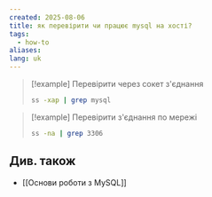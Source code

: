 ```yaml
---
created: 2025-08-06
title: як перевірити чи працює mysql на хості?
tags:
  - how-to
aliases: 
lang: uk
---
```


> [!example] Перевірити через сокет з'єднання
> ```bash
> ss -xap | grep mysql
> ```

> [!example] Перевірити з'єднання по мережі
> ```bash
> ss -na | grep 3306
> ```

## Див. також

- [[Основи роботи з MySQL]]